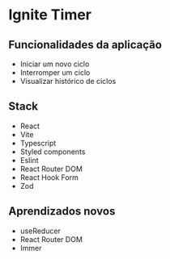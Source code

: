 # Ignite Timer

## Funcionalidades da aplicação
- Iniciar um novo ciclo
- Interromper um ciclo
- Visualizar histórico de ciclos

## Stack
- React
- Vite
- Typescript
- Styled components
- Eslint
- React Router DOM
- React Hook Form
- Zod

## Aprendizados novos
- useReducer
- React Router DOM
- Immer
